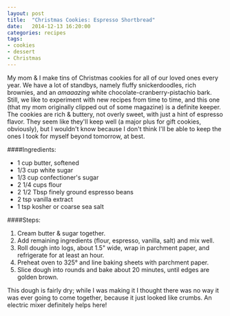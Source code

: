 ```yaml
---
layout: post
title:  "Christmas Cookies: Espresso Shortbread"
date:   2014-12-13 16:20:00
categories: recipes
tags:
- cookies
- dessert
- Christmas
---
```


My mom & I make tins of Christmas cookies for all of our loved ones every year. We have a lot of standbys, namely fluffy snickerdoodles, rich brownies, and an _amaaazing_ white chocolate-cranberry-pistachio bark. Still, we like to experiment with new recipes from time to time, and this one (that my mom originally clipped out of some magazine) is a definite keeper. The cookies are rich & buttery, not overly sweet, with just a hint of espresso flavor. They seem like they'll keep well (a major plus for gift cookies, obviously), but I wouldn't know because I don't think I'll be able to keep the ones I took for myself beyond tomorrow, at best.

####Ingredients:
- 1 cup butter, softened
- 1/3 cup white sugar
- 1/3 cup confectioner's sugar
- 2 1/4 cups flour
- 2 1/2 Tbsp finely ground espresso beans
- 2 tsp vanilla extract
- 1 tsp kosher or coarse sea salt

####Steps:
1. Cream butter & sugar together.
2. Add remaining ingredients (flour, espresso, vanilla, salt) and mix well.
3. Roll dough into logs, about 1.5" wide, wrap in parchment paper, and refrigerate for at least an hour.
4. Preheat oven to 325&deg; and line baking sheets with parchment paper.
5. Slice dough into rounds and bake about 20 minutes, until edges are golden brown.

This dough is fairly dry; while I was making it I thought there was no way it was ever going to come together, because it just looked like crumbs. An electric mixer definitely helps here!